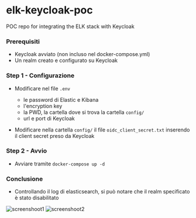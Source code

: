 # elk-keycloak-poc
POC repo for integrating the ELK stack with Keycloak

### Prerequisiti
- Keycloak avviato (non incluso nel docker-compose.yml)
- Un realm creato e configurato su Keycloak

### Step 1 - Configurazione
- Modificare nel file `.env` 
  - le password di Elastic e Kibana
  - l'encryption key
  - la PWD, la cartella dove si trova la cartella `config/`
  - url e port di Keycloak

- Modificare nella cartella `config/` il file `oidc_client_secret.txt` inserendo il client secret preso da Keycloak

### Step 2 - Avvio
- Avviare tramite `docker-compose up -d`

### Conclusione
- Controllando il log di elasticsearch, si può notare che il realm specificato è stato disabilitato

![screenshoot1](https://github.com/user-attachments/assets/4ea46e33-cb6b-4d56-b909-4739fe36e44a)
![screenshoot2](https://github.com/user-attachments/assets/930c541e-4ca4-4359-9d3d-245b1a0ead69)
